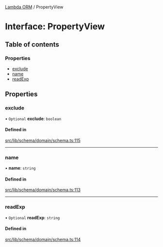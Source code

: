 [Lambda ORM](../README.md) / PropertyView

# Interface: PropertyView

## Table of contents

### Properties

- [exclude](PropertyView.md#exclude)
- [name](PropertyView.md#name)
- [readExp](PropertyView.md#readexp)

## Properties

### exclude

• `Optional` **exclude**: `boolean`

#### Defined in

[src/lib/schema/domain/schema.ts:115](https://github.com/lambda-orm/lambdaorm-base/blob/1bef8e4/src/lib/schema/domain/schema.ts#L115)

___

### name

• **name**: `string`

#### Defined in

[src/lib/schema/domain/schema.ts:113](https://github.com/lambda-orm/lambdaorm-base/blob/1bef8e4/src/lib/schema/domain/schema.ts#L113)

___

### readExp

• `Optional` **readExp**: `string`

#### Defined in

[src/lib/schema/domain/schema.ts:114](https://github.com/lambda-orm/lambdaorm-base/blob/1bef8e4/src/lib/schema/domain/schema.ts#L114)
